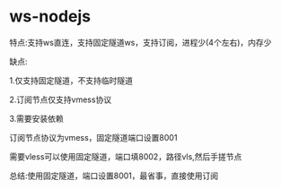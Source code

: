 # ws-nodejs

特点:支持ws直连，支持固定隧道ws，支持订阅，进程少(4个左右)，内存少

缺点:

1.仅支持固定隧道，不支持临时隧道

2.订阅节点仅支持vmess协议

3.需要安装依赖

订阅节点协议为vmess，固定隧道端口设置8001

需要vless可以使用固定隧道，端口填8002，路径vls,然后手搓节点


总结:使用固定隧道，端口设置8001，最省事，直接使用订阅
